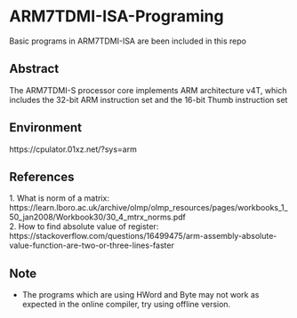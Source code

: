 # ARM7TDMI-ISA-Programing
Basic programs in ARM7TDMI-ISA are been included in this repo

<h2>Abstract</h2>
The ARM7TDMI-S processor core implements ARM architecture v4T, which includes the 32-bit ARM instruction set and the 16-bit Thumb instruction set

<h2>Environment</h2>
https://cpulator.01xz.net/?sys=arm

<h2>References</h2>
1. What is norm of a matrix: https://learn.lboro.ac.uk/archive/olmp/olmp_resources/pages/workbooks_1_50_jan2008/Workbook30/30_4_mtrx_norms.pdf <br>
2. How to find absolute value of register:<br> https://stackoverflow.com/questions/16499475/arm-assembly-absolute-value-function-are-two-or-three-lines-faster<br>


<h2>Note</h2>

- The programs which are using HWord and Byte may not work as expected in the online compiler, try using offline version.
